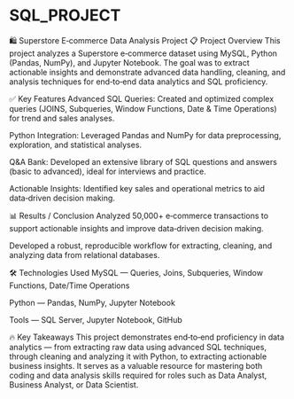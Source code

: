 # SQL_PROJECT
🛍️ Superstore E‑commerce Data Analysis Project
📋 Project Overview
This project analyzes a Superstore e‑commerce dataset using MySQL, Python (Pandas, NumPy), and Jupyter Notebook. The goal was to extract actionable insights and demonstrate advanced data handling, cleaning, and analysis techniques for end‑to‑end data analytics and SQL proficiency.

✅ Key Features
Advanced SQL Queries: Created and optimized complex queries (JOINS, Subqueries, Window Functions, Date & Time Operations) for trend and sales analyses.

Python Integration: Leveraged Pandas and NumPy for data preprocessing, exploration, and statistical analyses.

Q&A Bank: Developed an extensive library of SQL questions and answers (basic to advanced), ideal for interviews and practice.

Actionable Insights: Identified key sales and operational metrics to aid data‑driven decision making.

📊 Results / Conclusion
Analyzed 50,000+ e‑commerce transactions to support actionable insights and improve data‑driven decision making.

Developed a robust, reproducible workflow for extracting, cleaning, and analyzing data from relational databases.

🛠️ Technologies Used
MySQL — Queries, Joins, Subqueries, Window Functions, Date/Time Operations

Python — Pandas, NumPy, Jupyter Notebook

Tools — SQL Server, Jupyter Notebook, GitHub

🔥 Key Takeaways
This project demonstrates end‑to‑end proficiency in data analytics — from extracting raw data using advanced SQL techniques, through cleaning and analyzing it with Python, to extracting actionable business insights. It serves as a valuable resource for mastering both coding and data analysis skills required for roles such as Data Analyst, Business Analyst, or Data Scientist.

